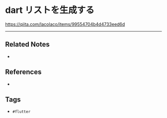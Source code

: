 # dart リストを生成する
https://qiita.com/lacolaco/items/99554704b4d4733eed6d

---
## Related Notes
- 

## References
- 

## Tags
- `#flutter` 